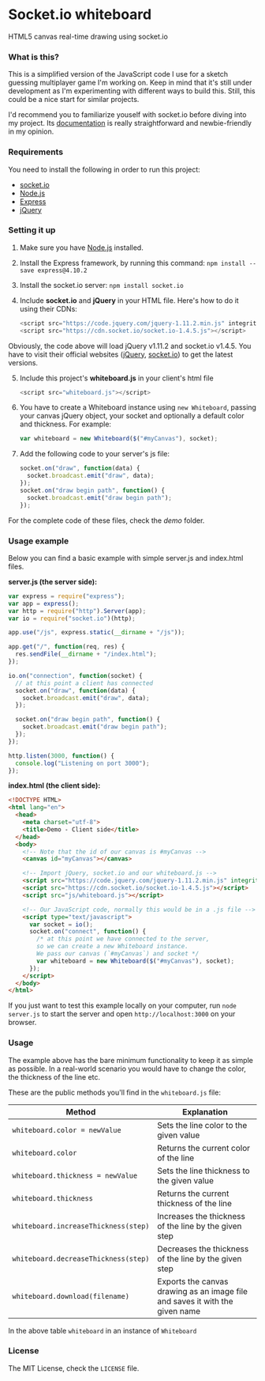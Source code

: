 # Socket.io whiteboard
HTML5 canvas real-time drawing using socket.io

### What is this?
This is a simplified version of the JavaScript code I use for a sketch guessing multiplayer game I'm working on. Keep in mind that it's still under development as I'm experimenting with different ways to build this. Still, this could be a nice start for similar projects.

I'd recommend you to familiarize youself with socket.io before diving into my project. Its [documentation](http://socket.io/docs/) is really straightforward and newbie-friendly in my opinion.

### Requirements
You need to install the following in order to run this project:
- [socket.io](http://socket.io/)
- [Node.js](https://nodejs.org/)
- [Express](http://expressjs.com/)
- [jQuery](https://jquery.com/)

### Setting it up
1. Make sure you have [Node.js](https://nodejs.org/) installed.

2. Install the Express framework, by running this command:
`npm install --save express@4.10.2`

3. Install the socket.io server:
`npm install socket.io`

4. Include **socket.io** and **jQuery** in your HTML file. Here's how to do it using their CDNs:
    ```javascript
    <script src="https://code.jquery.com/jquery-1.11.2.min.js" integrity="sha256-Ls0pXSlb7AYs7evhd+VLnWsZ/AqEHcXBeMZUycz/CcA=" crossorigin="anonymous"></script>
    <script src="https://cdn.socket.io/socket.io-1.4.5.js"></script>
    ```
Obviously, the code above will load jQuery v1.11.2 and socket.io v1.4.5. You have to visit their official websites ([jQuery](https://code.jquery.com/), [socket.io](http://socket.io/download/)) to get the latest versions.

5. Include this project's **whiteboard.js** in your client's html file
    ```javascript
    <script src="whiteboard.js"></script>
    ```

6. You have to create a Whiteboard instance using `new Whiteboard`, passing your canvas jQuery object, your socket and optionally a default color and thickness. For example:
    ```javascript
    var whiteboard = new Whiteboard($("#myCanvas"), socket);
    ```

7. Add the following code to your server's js file:
    ```javascript
    socket.on("draw", function(data) {
      socket.broadcast.emit("draw", data);
    });
    socket.on("draw begin path", function() {
      socket.broadcast.emit("draw begin path");
    });
    ```

For the complete code of these files, check the *demo* folder.

### Usage example
Below you can find a basic example with simple server.js and index.html files.

**server.js (the server side):**
```javascript
var express = require("express");
var app = express();
var http = require("http").Server(app);
var io = require("socket.io")(http);

app.use("/js", express.static(__dirname + "/js"));

app.get("/", function(req, res) {
  res.sendFile(__dirname + "/index.html");
});

io.on("connection", function(socket) {
  // at this point a client has connected
  socket.on("draw", function(data) {
    socket.broadcast.emit("draw", data);
  });

  socket.on("draw begin path", function() {
    socket.broadcast.emit("draw begin path");
  });
});

http.listen(3000, function() {
  console.log("Listening on port 3000");
});
```

**index.html (the client side):**
```html
<!DOCTYPE HTML>
<html lang="en">
  <head>
    <meta charset="utf-8">
    <title>Demo - Client side</title>
  </head>
  <body>
    <!-- Note that the id of our canvas is #myCanvas -->
    <canvas id="myCanvas"></canvas>

    <!-- Import jQuery, socket.io and our whiteboard.js -->
    <script src="https://code.jquery.com/jquery-1.11.2.min.js" integrity="sha256-Ls0pXSlb7AYs7evhd+VLnWsZ/AqEHcXBeMZUycz/CcA=" crossorigin="anonymous"></script>
    <script src="https://cdn.socket.io/socket.io-1.4.5.js"></script>
    <script src="js/whiteboard.js"></script>

    <!-- Our JavaScript code, normally this would be in a .js file -->
    <script type="text/javascript">
      var socket = io();
      socket.on("connect", function() {
        /* at this point we have connected to the server,
        so we can create a new Whiteboard instance.
        We pass our canvas (`#myCanvas`) and socket */
        var whiteboard = new Whiteboard($("#myCanvas"), socket);
      });
    </script>
  </body>
</html>
```

If you just want to test this example locally on your computer, run `node server.js` to start the server and open `http://localhost:3000` on your browser.

### Usage
The example above has the bare minimum functionality to keep it as simple as possible. In a real-world scenario you would have to change the color, the thickness of the line etc.

These are the public methods you'll find in the `whiteboard.js` file:

| Method                                | Explanation                                                                   |
| ------------------------------------- | ----------------------------------------------------------------------------- |
| `whiteboard.color = newValue`         | Sets the line color to the given value                                        |
| `whiteboard.color`                    | Returns the current color of the line                                         |
| `whiteboard.thickness = newValue`     | Sets the line thickness to the given value                                    |
| `whiteboard.thickness`                | Returns the current thickness of the line                                     |
| `whiteboard.increaseThickness(step)`  | Increases the thickness of the line by the given step                         |
| `whiteboard.decreaseThickness(step)`  | Decreases the thickness of the line by the given step                         |
| `whiteboard.download(filename)`       | Exports the canvas drawing as an image file and saves it with the given name  |

In the above table `whiteboard` in an instance of `Whiteboard`

### License
The MIT License, check the `LICENSE` file.

